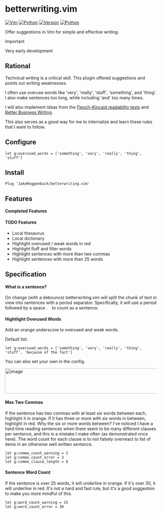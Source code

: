 # betterwriting.vim

[![Vim](https://img.shields.io/badge/Vim-%2311AB00.svg?logo=vim&logoColor=white&style=for-the-badge)](https://github.com/JakeRoggenbuck/betterwriting.vim)
[![Python](https://img.shields.io/badge/Python-3776AB?style=for-the-badge&logo=python&logoColor=white)](https://github.com/JakeRoggenbuck?tab=repositories&q=&type=&language=python&sort=stargazers)
[![Version](https://img.shields.io/badge/v0.1.0-blue?style=for-the-badge)](#)
[![Python](https://img.shields.io/github/actions/workflow/status/jakeroggenbuck/betterwriting.vim/python.yml?branch=main&style=for-the-badge)](https://github.com/JakeRoggenbuck/betterwriting.vim/actions)

Offer suggestions in Vim for simple and effective writing.

> [!IMPORTANT]  
> Very early development

## Rational

Technical writing is a critical skill. This plugin offered suggestions and points out writing weaknesses.

I often use overuse words like 'very', 'really', 'stuff', 'something', and 'thing'. I also make sentences too long, while including 'and' too many times.

I will also implement ideas from the [Flesch–Kincaid readability tests](https://en.wikipedia.org/wiki/Flesch%E2%80%93Kincaid_readability_tests) and [Better Business Writing](https://hbsp.harvard.edu/product/10946-PDF-ENG).

This also serves as a good way for me to internalize and learn these rules that I want to follow.

## Configure

```vim
let g:overused_words = ['something', 'very', 'really', 'thing', 'stuff']
```

## Install

```vim
Plug 'JakeRoggenbuck/betterwriting.vim'
```

## Features

#### Completed Features

#### TODO Features

- Local thesaurus
- Local dictionary
- Highlight overused / weak words in red
- Highlight fluff and filler words
- Highlight sentences with more than two commas
- Highlight sentences with more than 25 words

## Specification

#### What is a sentence?

On change (with a debounce) betterwriting.vim will split the chunk of text in view into sentences with a period separator. Specifically, it will use a period followed by a space `. ` to count as a sentence.

#### Hightlight Overused Words

Add an orange underscore to overused and weak words.

Default list:

```vim
let g:overused_words = ['something', 'very', 'really', 'thing', 'stuff', 'because of the fact']
```

You can also set your own in the config.

<img width="887" height="83" alt="image" src="https://github.com/user-attachments/assets/c487f90c-11b1-4376-a6f1-06cffc9badf8" />

#### Max Two Commas

If the sentence has two commas with at least six words between each, highlight it in orange. If it has three or more with six words in between, highlight in red. Why the six or more words between? I've noticed I have a hard time reading sentences when there seem to be many different clauses per sentence, and this is a mistake I make often (as demonstrated once here). The word count for each clause is to not falsely overreact to list of items in an otherwise well written sentence.

```vim
let g:comma_count_warning = 2
let g:comma_count_error = 3
let g:comma_clause_length = 6
```

#### Sentence Word Count

If the sentence is over 25 words, it will underline in orange. If it's over 30, it will underline in red. It's not a hard and fast rule, but it's a good suggestion to make you more mindful of this.

```vim
let g:word_count_warning = 25
let g:word_count_error = 30
```
